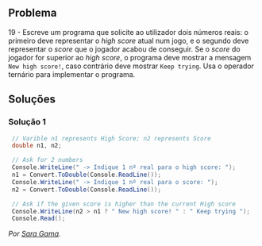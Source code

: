 ## Problema

19 - Escreve um programa que solicite ao utilizador dois números reais: o
primeiro deve representar o _high score_ atual num jogo, e o segundo deve
representar o _score_ que o jogador acabou de conseguir. Se o _score_ do
jogador for superior ao _high score_, o programa deve mostrar a mensagem
`New high score!`, caso contrário deve mostrar `Keep trying`. Usa o operador
ternário para implementar o programa.

## Soluções

### Solução 1

```cs
 // Varible n1 represents High Score; n2 represents Score
 double n1, n2;

 // Ask for 2 numbers
 Console.WriteLine(" -> Indique 1 nº real para o high score: ");
 n1 = Convert.ToDouble(Console.ReadLine());
 Console.WriteLine(" -> Indique 1 nº real para o score: ");
 n2 = Convert.ToDouble(Console.ReadLine());

 // Ask if the given score is higher than the current High score 
 Console.WriteLine(n2 > n1 ? " New high score! " : " Keep trying ");
 Console.Read();
```

*Por [Sara Gama](https://github.com/serapinta).*
